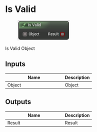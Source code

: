 # Is Valid

<div align="left" data-full-width="false">

<figure><img src="../../../.gitbook/assets/Is_Valid.png" alt=""><figcaption></figcaption></figure>

</div>

Is Valid Object

## Inputs

<table><thead><tr><th width="170">Name</th><th>Description</th></tr></thead><tbody><tr><td>Object</td><td>Object</td></tr></tbody></table>

## Outputs

<table><thead><tr><th width="170">Name</th><th>Description</th></tr></thead><tbody><tr><td>Result</td><td>Result</td></tr></tbody></table>
